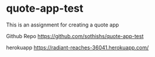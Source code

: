 # quote-app-test
This is an assignment for creating a quote app

Github Repo
https://github.com/sothishs/quote-app-test

herokuapp
https://radiant-reaches-36041.herokuapp.com/